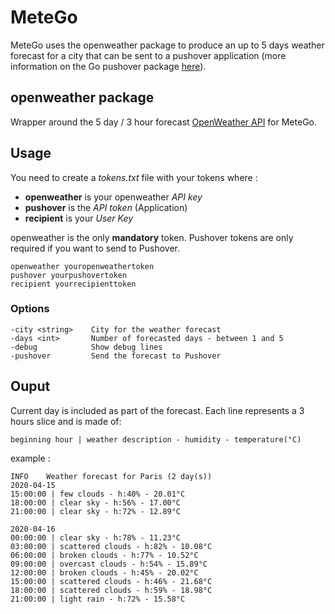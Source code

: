 # MeteGo

MeteGo uses the openweather package to produce an up to 5 days weather 
forecast for a city that can be sent to a pushover application (more information on the Go pushover package [here](https://github.com/gregdel/pushover)).  

## openweather package

Wrapper around the 5 day / 3 hour forecast [OpenWeather API](https://openweathermap.org/api) for MeteGo.

## Usage

You need to create a *tokens.txt* file with your tokens where :
  * **openweather** is your openweather *API key*
  * **pushover** is the *API token* (Application)
  * **recipient** is your *User Key*
  
openweather is the only **mandatory** token. Pushover tokens are only required if you want to send to Pushover.
  
```
openweather youropenweathertoken
pushover yourpushovertoken
recipient yourrecipienttoken
```

### Options

```
-city <string>    City for the weather forecast
-days <int>       Number of forecasted days - between 1 and 5
-debug            Show debug lines
-pushover         Send the forecast to Pushover
```

## Ouput

Current day is included as part of the forecast.
Each line represents a 3 hours slice and is made of:
```
beginning hour | weather description - humidity - temperature(°C)
```
example : 
```
INFO    Weather forecast for Paris (2 day(s))
2020-04-15 
15:00:00 | few clouds - h:40% - 20.01°C
18:00:00 | clear sky - h:56% - 17.00°C
21:00:00 | clear sky - h:72% - 12.89°C

2020-04-16 
00:00:00 | clear sky - h:78% - 11.23°C
03:00:00 | scattered clouds - h:82% - 10.08°C
06:00:00 | broken clouds - h:77% - 10.52°C
09:00:00 | overcast clouds - h:54% - 15.89°C
12:00:00 | broken clouds - h:45% - 20.02°C
15:00:00 | scattered clouds - h:46% - 21.68°C
18:00:00 | scattered clouds - h:59% - 18.98°C
21:00:00 | light rain - h:72% - 15.58°C
```

